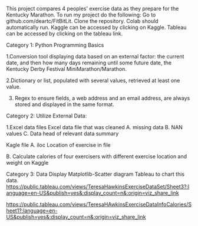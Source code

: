   This project  compares 4 peoples' exercise data as they   prepare for the Kentucky  Marathon.
To run my project do the following: Go to github.com/deartc/FitBitLit.  Clone the repository.
Colab should automatically run. Kaggle can be accessed by clicking on Kaggle.  Tableau can be accessed by clicking on the tableau link.  
  
 
Category 1: Python Programming Basics

1.Conversion tool displaying data based on an external factor: the current date, and then  how many days remaining until some future date, the Kentucky Derby Festival MiniMarathon/Marathon. 
 
2.Dictionary or list, populated with several values, retrieved at least one value.

3. Regex to ensure  fields, a web address and an email address, are always stored and displayed in the same format. 
 
 
 
Category 2: Utilize External Data:
 
1.Excel data files 
Excel data file that was cleaned
A. missing data 
B. NAN values
C. Data head of relevant data summary


Kagle file
A. iloc Location of exercise in file 

B. Calculate calories of four  exercisers with different exercise location  and weight on Kaggle  


Category 3: Data Display
Matplotlib-Scatter diagram 
Tableau to chart this data.
https://public.tableau.com/views/TeresaHawkinsExerciseDataSet/Sheet3?:language=en-US&publish=yes&:display_count=n&:origin=viz_share_link

https://public.tableau.com/views/TeresaHAwkinsExerciseDataInfoCalories/Sheet1?:language=en-US&publish=yes&:display_count=n&:origin=viz_share_link






  


